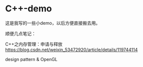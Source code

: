 # C++-demo
这是我写的一些小demo，以后方便直接搬去用。


顺便几点笔记：

C++之内存管理：申请与释放
https://blog.csdn.net/weixin_53472920/article/details/119744114

design pattern & OpenGL
